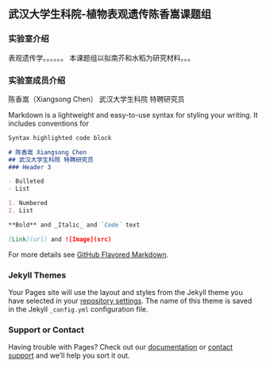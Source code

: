 ## 武汉大学生科院-植物表观遗传陈香嵩课题组


### 实验室介绍

表观遗传学。。。。。。
本课题组以拟南芥和水稻为研究材料。。。

### 实验室成员介绍

陈香嵩（Xiangsong Chen）
武汉大学生科院 特聘研究员

Markdown is a lightweight and easy-to-use syntax for styling your writing. It includes conventions for

```markdown
Syntax highlighted code block

# 陈香嵩 Xiangsong Chen
## 武汉大学生科院 特聘研究员
### Header 3

- Bulleted
- List

1. Numbered
2. List

**Bold** and _Italic_ and `Code` text

[Link](url) and ![Image](src)
```

For more details see [GitHub Flavored Markdown](https://guides.github.com/features/mastering-markdown/).

### Jekyll Themes

Your Pages site will use the layout and styles from the Jekyll theme you have selected in your [repository settings](https://github.com/llu198608/web/settings). The name of this theme is saved in the Jekyll `_config.yml` configuration file.

### Support or Contact

Having trouble with Pages? Check out our [documentation](https://help.github.com/categories/github-pages-basics/) or [contact support](https://github.com/contact) and we’ll help you sort it out.
